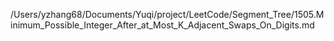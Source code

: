 /Users/yzhang68/Documents/Yuqi/project/LeetCode/Segment_Tree/1505.Minimum_Possible_Integer_After_at_Most_K_Adjacent_Swaps_On_Digits.md